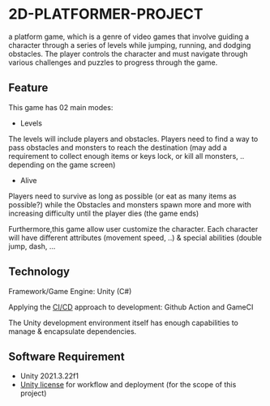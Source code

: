 # 2D-PLATFORMER-PROJECT

a platform game, which is a genre of video games that involve guiding a character through a series of levels while jumping, running, and dodging obstacles. The player controls the character and must navigate through various challenges and puzzles to progress through the game.
## Feature

This game has 02 main modes:
- Levels
 
The levels will include players and obstacles. Players need to find a way to pass obstacles and monsters to reach the destination (may add a requirement to collect enough items or keys lock, or kill all monsters, .. depending on the game screen)
- Alive

Players need to survive as long as possible (or eat as many items as possible?) while the
Obstacles and monsters spawn more and more with increasing difficulty until the player dies
(the game ends)


Furthermore,this game allow user customize the character. Each character will have different attributes (movement speed, ..) & special abilities (double jump, dash, ... 


## Technology

Framework/Game Engine: Unity (C#)

Applying the [CI/CD](https://docs.gitlab.com/ee/ci/)  approach to development: Github Action and GameCI

The Unity development environment itself has enough capabilities to manage & encapsulate dependencies.

## Software Requirement

- Unity 2021.3.22f1
- [Unity license](https://github.com/reanimation47/2d-platformer-project/actions/workflows/activation.yml) for workflow and deployment (for the scope of this project)
